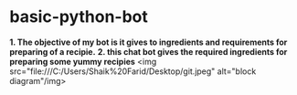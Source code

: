 # basic-python-bot
<b>1. The objective of my bot is it gives to ingredients and requirements for preparing of a recipie.</b>
<b>2. this chat bot gives the required ingredients for preparing some yummy recipies</b>
<img src="file:///C:/Users/Shaik%20Farid/Desktop/git.jpeg" alt="block diagram"/img>

